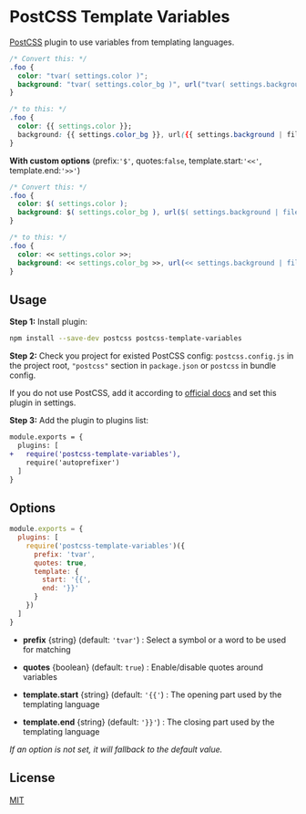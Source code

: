 # PostCSS Template Variables

[PostCSS] plugin to use variables from templating languages.

[PostCSS]: https://github.com/postcss/postcss

```css
/* Convert this: */
.foo {
  color: "tvar( settings.color )";
  background: "tvar( settings.color_bg )", url("tvar( settings.background | file_img_url: '100x' )");
}

/* to this: */
.foo {
  color: {{ settings.color }};
  background: {{ settings.color_bg }}, url({{ settings.background | file_img_url: '100x' }});
}
```

**With custom options** (prefix:`'$'`, quotes:`false`, template.start:`'<<'`, template.end:`'>>'`)
```css
/* Convert this: */
.foo {
  color: $( settings.color );
  background: $( settings.color_bg ), url($( settings.background | file_img_url: '100x' ));
}

/* to this: */
.foo {
  color: << settings.color >>;
  background: << settings.color_bg >>, url(<< settings.background | file_img_url: '100x' >>);
}
```

## Usage

**Step 1:** Install plugin:

```sh
npm install --save-dev postcss postcss-template-variables
```

**Step 2:** Check you project for existed PostCSS config: `postcss.config.js`
in the project root, `"postcss"` section in `package.json`
or `postcss` in bundle config.

If you do not use PostCSS, add it according to [official docs]
and set this plugin in settings.

**Step 3:** Add the plugin to plugins list:

```diff
module.exports = {
  plugins: [
+   require('postcss-template-variables'),
    require('autoprefixer')
  ]
}
```

[official docs]: https://github.com/postcss/postcss#usage

## Options

```js
module.exports = {
  plugins: [
    require('postcss-template-variables')({
      prefix: 'tvar',
      quotes: true,
      template: {
        start: '{{',
        end: '}}'
      }
    })
  ]
}
```

- **prefix** {string} (default: `'tvar'`) : Select a symbol or a word to be used for matching

- **quotes** {boolean} (default: `true`) : Enable/disable quotes around variables

- **template.start** {string} (default: `'{{'`) : The opening part used by the templating language

- **template.end** {string} (default: `'}}'`) : The closing part used by the templating language

*If an option is not set, it will fallback to the default value.*

## License

[MIT](./LICENSE)